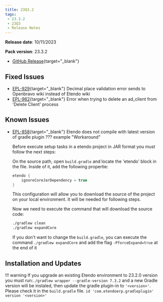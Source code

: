 ```yaml
---
title: 23Q3.2
tags:
 - 23.3.2
 - 23Q3
 - Release Notes
---
```

**Release date**: 10/11/2023

**Pack version**: 23.3.2
- [GitHub Release](https://github.com/etendosoftware/etendo_core/releases/tag/23.3.2){target="\_blank"}

## Fixed Issues

- [EPL-929](https://github.com/etendosoftware/etendo_core/issues/241){target="\_blank"} Decimal place validation error sends to Openbravo wiki instead of Etendo wiki
- [EPL-962](https://github.com/etendosoftware/etendo_core/issues/227){target="\_blank"} Error when trying to delete an ad_client from 'Delete Client' process


## Known Issues 

- [EPL-858](https://github.com/etendosoftware/etendo_core/issues/221){target="\_blank"} Etendo does not compile with latest version of gradle plugin 
??? example "Workaround"


    Before execute setup tasks in a etendo project in JAR format you must follow the next steps:

    On the source path, open `build.gradle` and locate the 'etendo' block in the file. Inside of it, add the following propertie:

    ``` groovy title="build.gradlew" 
    etendo {
        ignoreCoreJarDependency = true
    }
    ```

    This configuration will allow you to download the source of the project on your local environment. It will be needed for following steps. 

    Now we need to execute the command that will download the source code:

    ```bash title='terminal'
    ./gradlew clean
    ./gradlew expandCore 
    ```
    If you don't want to change the `build.gradle`, you can execute the command `./gradlew expandCore` and add the flag `-PforceExpand=true` at the end of it

## Installation and Updates
!!! warning
    If you upgrade an existing Etendo environment to 23.2.0 version you must run:`./gradlew wrapper --gradle-version 7.3.2` and a new Gradle version will be instaled, then update the gradle plugin-in to `'<version>'`. Please check it in the `build.gradle` file. `id 'com.etendoerp.gradleplugin' version '<version>'`